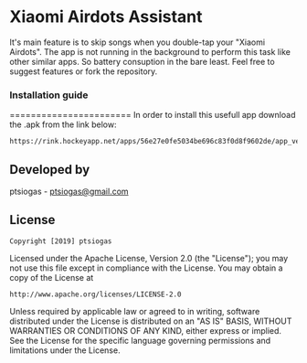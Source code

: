 # Xiaomi Airdots Assistant
It's main feature is to skip songs when you double-tap your "Xiaomi Airdots".
The app is not running in the background to perform this task like other similar apps. So battery consuption in the bare least.
Feel free to suggest features or fork the repository.

### Installation guide
=======================
In order to install this usefull app download the .apk from the link below:

    https://rink.hockeyapp.net/apps/56e27e0fe5034be696c83f0d8f9602de/app_versions/1 


## Developed by
  ptsiogas - <a href='javascript:'>ptsiogas@gmail.com</a>

## License
	Copyright [2019] ptsiogas

   Licensed under the Apache License, Version 2.0 (the "License");
   you may not use this file except in compliance with the License.
   You may obtain a copy of the License at

    http://www.apache.org/licenses/LICENSE-2.0

   Unless required by applicable law or agreed to in writing, software
   distributed under the License is distributed on an "AS IS" BASIS,
   WITHOUT WARRANTIES OR CONDITIONS OF ANY KIND, either express or implied.
   See the License for the specific language governing permissions and
   limitations under the License.